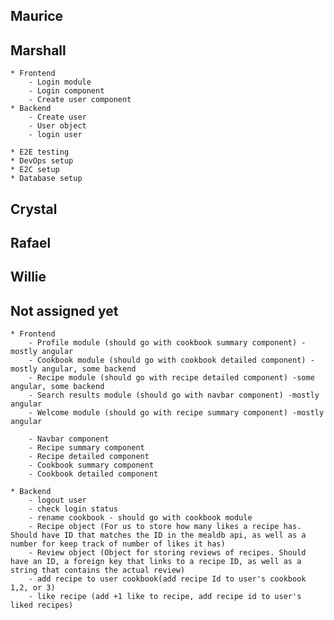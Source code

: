 ## Maurice

## Marshall
	* Frontend
		- Login module
		- Login component
		- Create user component
	* Backend
		- Create user
		- User object 
		- login user
		
	* E2E testing
	* DevOps setup
	* E2C setup
	* Database setup
	

## Crystal

## Rafael

## Willie




## Not assigned yet
	* Frontend
		- Profile module (should go with cookbook summary component) -mostly angular
		- Cookbook module (should go with cookbook detailed component) -mostly angular, some backend
		- Recipe module (should go with recipe detailed component) -some angular, some backend
		- Search results module (should go with navbar component) -mostly angular
		- Welcome module (should go with recipe summary component) -mostly angular
		
		- Navbar component
		- Recipe summary component
		- Recipe detailed component
		- Cookbook summary component
		- Cookbook detailed component
		
	* Backend
		- logout user
		- check login status
		- rename cookbook - should go with cookbook module
		- Recipe object (For us to store how many likes a recipe has. Should have ID that matches the ID in the mealdb api, as well as a number for keep track of number of likes it has)
		- Review object (Object for storing reviews of recipes. Should have an ID, a foreign key that links to a recipe ID, as well as a string that contains the actual review)
		- add recipe to user cookbook(add recipe Id to user's cookbook 1,2, or 3)
		- like recipe (add +1 like to recipe, add recipe id to user's liked recipes)
		
		